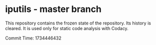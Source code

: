 # iputils - master branch

This repository contains the frozen state of the repository.
Its history is cleared. It is used only for static code
analysis with Codacy.

Commit Time: 1734446432